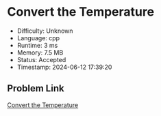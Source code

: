 # Convert the Temperature

- Difficulty: Unknown
- Language: cpp
- Runtime: 3 ms
- Memory: 7.5 MB
- Status: Accepted
- Timestamp: 2024-06-12 17:39:20

## Problem Link
[Convert the Temperature](https://leetcode.com/problems/convert-the-temperature)

